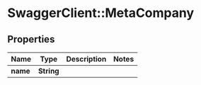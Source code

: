 # SwaggerClient::MetaCompany

## Properties
Name | Type | Description | Notes
------------ | ------------- | ------------- | -------------
**name** | **String** |  | 


